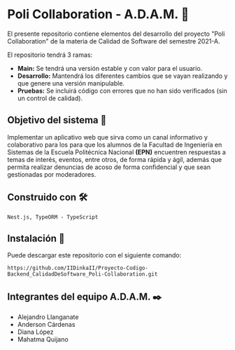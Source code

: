 # Poli Collaboration - A.D.A.M. 🚀

El presente repositorio contiene elementos del desarrollo del proyecto "Poli Collaboration" de la materia de Calidad de Software del semestre 2021-A.

El repositorio tendrá 3 ramas:

- **Main:** Se tendrá una versión estable y con valor para el usuario.
- **Desarrollo:** Mantendrá los diferentes cambios que se vayan realizando y que genere una versión manipulable.
- **Pruebas:** Se incluirá código con errores que no han sido verificados (sin un control de calidad).

## Objetivo del sistema 🏁

Implementar un aplicativo web que sirva como un canal informativo y colaborativo para los para que los alumnos de la Facultad de Ingeniería en Sistemas de la Escuela Politécnica Nacional **(EPN)** encuentren respuestas a temas de interés, eventos, entre otros, de forma rápida y ágil, además que permita realizar denuncias de acoso de forma confidencial y que sean gestionadas por moderadores.

## Construido con 🛠️

```
Nest.js, TypeORM - TypeScript
```

## Instalación 🔧

Puede descargar este repositorio con el siguiente comando:

```
https://github.com/IIDinkaII/Proyecto-Codigo-Backend_CalidadDeSoftware_Poli-Collaboration.git
```

## Integrantes del equipo A.D.A.M. ✒️

- Alejandro Llanganate
- Anderson Cárdenas
- Diana López
- Mahatma Quijano
